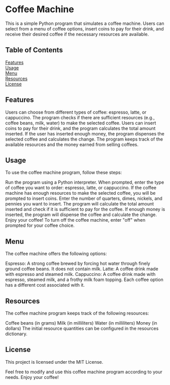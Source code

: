 # Coffee Machine
This is a simple Python program that simulates a coffee machine. Users can select from a menu of coffee options, insert coins to pay for their drink, and receive their desired coffee if the necessary resources are available.

## Table of Contents
[Features](#feature)  
[Usage](#usage)  
[Menu](#menu)  
[Resources](#resources)  
[License](#license)  

## Features
Users can choose from different types of coffee: espresso, latte, or cappuccino.
The program checks if there are sufficient resources (e.g., coffee beans, milk, water) to make the selected coffee.
Users can insert coins to pay for their drink, and the program calculates the total amount inserted.
If the user has inserted enough money, the program dispenses the selected coffee and calculates the change.
The program keeps track of the available resources and the money earned from selling coffees.

## Usage
To use the coffee machine program, follow these steps:

Run the program using a Python interpreter.
When prompted, enter the type of coffee you want to order: espresso, latte, or cappuccino.
If the coffee machine has enough resources to make the selected coffee, you will be prompted to insert coins.
Enter the number of quarters, dimes, nickels, and pennies you want to insert.
The program will calculate the total amount inserted and check if it is sufficient to pay for the coffee.
If enough money is inserted, the program will dispense the coffee and calculate the change.
Enjoy your coffee!
To turn off the coffee machine, enter "off" when prompted for your coffee choice.

## Menu
The coffee machine offers the following options:

Espresso: A strong coffee brewed by forcing hot water through finely ground coffee beans. It does not contain milk.
Latte: A coffee drink made with espresso and steamed milk.
Cappuccino: A coffee drink made with espresso, steamed milk, and a frothy milk foam topping.
Each coffee option has a different cost associated with it.

## Resources
The coffee machine program keeps track of the following resources:

Coffee beans (in grams)
Milk (in milliliters)
Water (in milliliters)
Money (in dollars)
The initial resource quantities can be configured in the resources dictionary.

## License
This project is licensed under the MIT License.

Feel free to modify and use this coffee machine program according to your needs. Enjoy your coffee!
